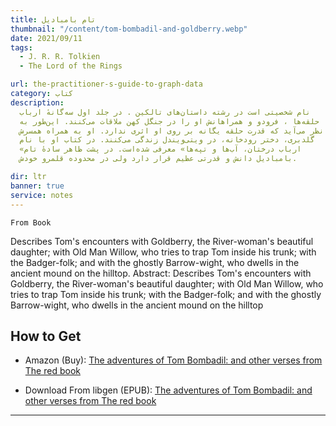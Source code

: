 ```yaml
---
title: تام بامبادیل
thumbnail: "/content/tom-bombadil-and-goldberry.webp"
date: 2021/09/11
tags:
  - J. R. R. Tolkien
  - The Lord of the Rings

url: the-practitioner-s-guide-to-graph-data
category: کتاب
description:
  نام شخصیتی است در رشته داستان‌های تالکین . در جلد اول سه‌گانهٔ ارباب
  حلقه‌ها ، فرودو و همراهانش او را در جنگل کهن ملاقات می‌کنند. این‌طور به
  نظر می‌آید که قدرت حلقه یگانه بر روی او اثری ندارد. او به همراه همسرش
  گلدبری، دختر رودخانه، در ویتی‌ویندل زندگی می‌کنند. در کتاب او با نام
  «ارباب درختان، آب‌ها و تپه‌ها» معرفی شده‌است. در پشت ظاهر سادهٔ تام
  بامبادیل دانش و قدرتی عظیم قرار دارد ولی در محدوده قلمرو خودش.

dir: ltr
banner: true
service: notes
---
```


`From Book`

Describes Tom's encounters with Goldberry, the River-woman's beautiful daughter; with Old Man Willow, who tries to trap Tom inside his trunk; with the Badger-folk; and with the ghostly Barrow-wight, who dwells in the ancient mound on the hilltop.
Abstract: Describes Tom's encounters with Goldberry, the River-woman's beautiful daughter; with Old Man Willow, who tries to trap Tom inside his trunk; with the Badger-folk; and with the ghostly Barrow-wight, who dwells in the ancient mound on the hilltop

## How to Get

- Amazon (Buy): [ The adventures of Tom Bombadil: and other verses from The red book](https://www.amazon.com/Adventures-Tom-Bombadil-Other-Verses/dp/B005XEQ3WM)

- Download From libgen (EPUB): [ The adventures of Tom Bombadil: and other verses from The red book](http://libgen.is/book/index.php?md5=96F2052A1D87E3F045130F5E633AC092)

<hr />
